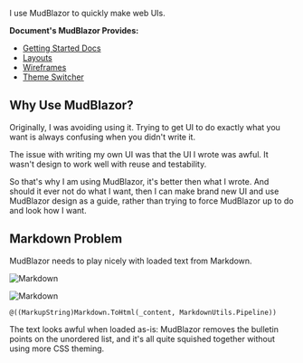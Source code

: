 I use MudBlazor to quickly make web UIs.

**Document's MudBlazor Provides:**

- [Getting Started Docs](https://www.mudblazor.com/getting-started/installation#prerequisites)
- [Layouts](https://www.mudblazor.com/getting-started/layouts#navigation-menu)
- [Wireframes](https://www.mudblazor.com/getting-started/wireframes#main-layouts)
- [Theme Switcher](https://www.mudblazor.com/customization/overview#scrollbar)

## Why Use MudBlazor?

Originally, I was avoiding using it. Trying to get UI to do exactly what you want is always confusing when you didn't
write it.

The issue with writing my own UI was that the UI I wrote was awful. It wasn't design to work well with reuse and
testability.

So that's why I am using MudBlazor, it's better then what I wrote. And should it ever not do what I want, then I can
make brand
new UI and use MudBlazor design as a guide, rather than trying to force MudBlazor up to do and look how I want.

## Markdown Problem

MudBlazor needs to play nicely with loaded text from Markdown. 

![Markdown](pages/techstack/mudblazor/markdown.png)

![Markdown](pages/techstack/mudblazor/render.png)

```razor
@((MarkupString)Markdown.ToHtml(_content, MarkdownUtils.Pipeline))
```

The text looks awful when loaded as-is: MudBlazor removes the bulletin points on the unordered list, and it's all quite squished together without using more CSS theming.
